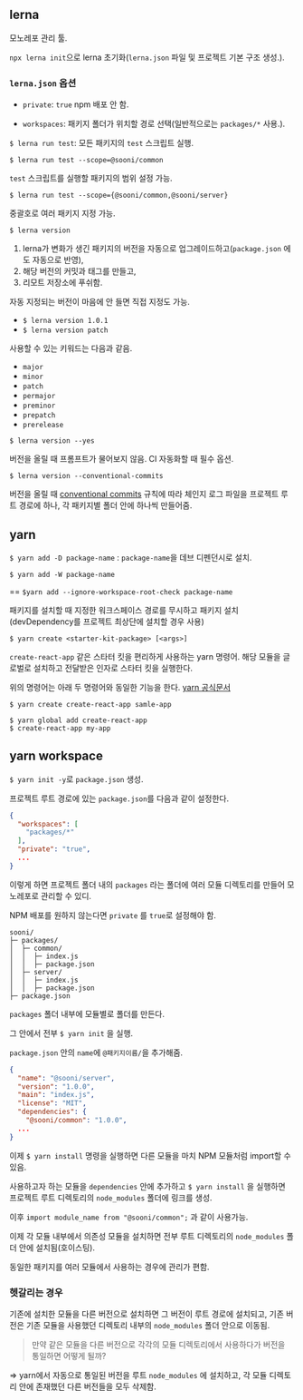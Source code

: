 ## lerna

모노레포 관리 툴.

`npx lerna init`으로 lerna 초기화(`lerna.json` 파일 및 프로젝트 기본 구조 생성.).

### `lerna.json` 옵션

- `private`: `true` npm 배포 안 함.

- `workspaces`: 패키지 폴더가 위치할 경로 선택(일반적으로는 `packages/*` 사용.).

`$ lerna run test`: 모든 패키지의 `test` 스크립트 실행.

`$ lerna run test --scope=@sooni/common`

`test` 스크립트를 실행할 패키지의 범위 설정 가능.

`$ lerna run test --scope={@sooni/common,@sooni/server}`

중괄호로 여러 패키지 지정 가능.

`$ lerna version`

1. lerna가 변화가 생긴 패키지의 버전을 자동으로 업그레이드하고(`package.json` 에도 자동으로 반영),
2. 해당 버전의 커밋과 태그를 만들고,
3. 리모트 저장소에 푸쉬함.

자동 지정되는 버전이 마음에 안 들면 직접 지정도 가능.

- `$ lerna version 1.0.1`
- `$ lerna version patch`

사용할 수 있는 키워드는 다음과 같음.

- `major`
- `minor`
- `patch`
- `permajor`
- `preminor`
- `prepatch`
- `prerelease`

`$ lerna version --yes`

버전을 올릴 때 프롬프트가 물어보지 않음. CI 자동화할 때 필수 옵션.

`$ lerna version --conventional-commits`

버전을 올릴 때 [conventional commits](https://www.conventionalcommits.org/ko/v1.0.0/) 규칙에 따라 체인지 로그 파일을 프로젝트 루트 경로에 하나, 각 패키지별 폴더 안에 하나씩 만들어줌.

## yarn

`$ yarn add -D package-name` : `package-name`을 데브 디펜던시로 설치.

`$ yarn add -W package-name`

== `$yarn add --ignore-workspace-root-check package-name`

패키지를 설치할 때 지정한 워크스페이스 경로를 무시하고 패키지 설치(devDependency를 프로젝트 최상단에 설치할 경우 사용)

`$ yarn create <starter-kit-package> [<args>]`

`create-react-app` 같은 스타터 킷을 편리하게 사용하는 yarn 명령어. 해당 모듈을 글로벌로 설치하고 전달받은 인자로 스타터 킷을 실행한다.

위의 명령어는 아래 두 명령어와 동일한 기능을 한다. [yarn 공식문서](https://classic.yarnpkg.com/en/docs/cli/create/)

```shell
$ yarn create create-react-app samle-app

$ yarn global add create-react-app
$ create-react-app my-app
```

## yarn workspace

`$ yarn init -y`로 `package.json` 생성.

프로젝트 루트 경로에 있는 `package.json`를 다음과 같이 설정한다.

```json
{
  "workspaces": [
    "packages/*"
  ],
  "private": "true",
  ...
}
```

이렇게 하면 프로젝트 폴더 내의 `packages` 라는 폴더에 여러 모듈 디렉토리를 만들어 모노레포로 관리할 수 있디.

NPM 배포를 원하지 않는다면 `private` 를 `true`로 설정해야 함.

```
sooni/
├─ packages/
│  ├─ common/
│  │  ├─ index.js
│  │  ├─ package.json
│  ├─ server/
│  │  ├─ index.js
│  │  ├─ package.json
├─ package.json

```

`packages` 폴더 내부에 모듈별로 폴더를 만든다.

그 안에서 전부 `$ yarn init` 을 실행.

`package.json` 안의 `name`에 `@패키지이름/`을 추가해줌.

```json
{
  "name": "@sooni/server",
  "version": "1.0.0",
  "main": "index.js",
  "license": "MIT",
  "dependencies": {
    "@sooni/common": "1.0.0",
  ...
}

```

이제 `$ yarn install` 명령을 실행하면 다른 모듈을 마치 NPM 모듈처럼 import할 수 있음.

사용하고자 하는 모듈을 `dependencies` 안에 추가하고 `$ yarn install` 을 실행하면 프로젝트 루트 디렉토리의 `node_modules` 폴더에 링크를 생성.

이후 `import module_name from "@sooni/common";` 과 같이 사용가능.

이제 각 모듈 내부에서 의존성 모듈을 설치하면 전부 루트 디렉토리의 `node_modules` 폴더 안에 설치됨(호이스팅).

동일한 패키지를 여러 모듈에서 사용하는 경우에 관리가 편함.

### 헷갈리는 경우

기존에 설치한 모듈을 다른 버전으로 설치하면 그 버전이 루트 경로에 설치되고, 기존 버전은 기존 모듈을 사용했던 디렉토리 내부의 `node_modules` 폴더 안으로 이동됨.

> 만약 같은 모듈을 다른 버전으로 각각의 모듈 디렉토리에서 사용하다가 버전을 통일하면 어떻게 될까?

=> yarn에서 자동으로 통일된 버전을 루트 `node_modules` 에 설치하고, 각 모듈 디렉토리 안에 존재했던 다른 버전들을 모두 삭제함.
